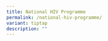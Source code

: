 ```yaml
---
title: National HIV Programme
permalink: /national-hiv-programme/
variant: tiptap
description: ""
---
```

